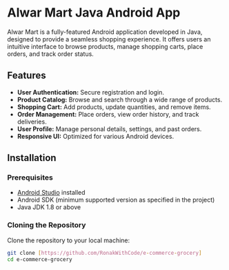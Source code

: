 # Alwar Mart Java Android App

Alwar Mart is a fully-featured Android application developed in Java, designed to provide a seamless shopping experience. It offers users an intuitive interface to browse products, manage shopping carts, place orders, and track order status.

## Features
- **User Authentication:** Secure registration and login.
- **Product Catalog:** Browse and search through a wide range of products.
- **Shopping Cart:** Add products, update quantities, and remove items.
- **Order Management:** Place orders, view order history, and track deliveries.
- **User Profile:** Manage personal details, settings, and past orders.
- **Responsive UI:** Optimized for various Android devices.

## Installation

### Prerequisites
- [Android Studio](https://developer.android.com/studio) installed
- Android SDK (minimum supported version as specified in the project)
- Java JDK 1.8 or above

### Cloning the Repository
Clone the repository to your local machine:
```bash
git clone [https://github.com/RonakWithCode/e-commerce-grocery]
cd e-commerce-grocery

